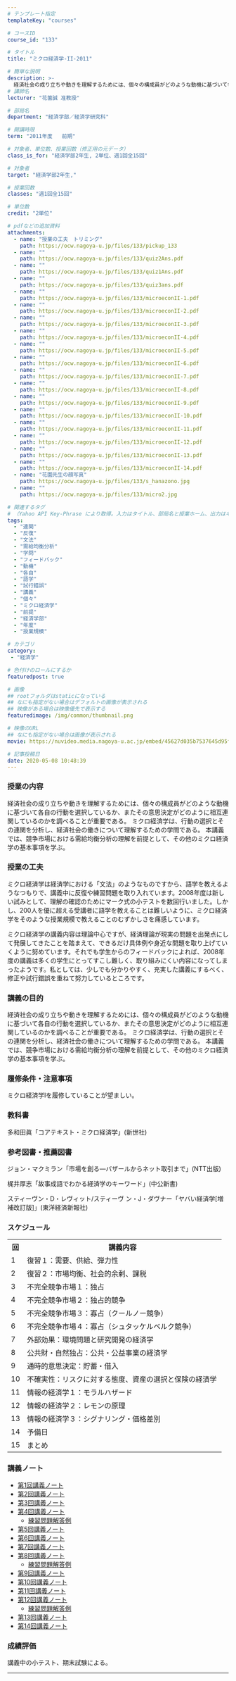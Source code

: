 ```yaml
---
# テンプレート指定
templateKey: "courses"

# コースID
course_id: "133"

# タイトル
title: "ミクロ経済学-II-2011"

# 簡単な説明
description: >-
  経済社会の成り立ちや動きを理解するためには、個々の構成員がどのような動機に基づいて各自の行動を選択しているか、またその意思決定がどのように相互連関しているのかを調べることが重要である。 ミクロ経済学は、行動の選択とその連関を分析し、経済社会の働きについて理解するための学問である。 本講義では、競争市場における需給均衡分析の理解を前提として、その他のミクロ経済学の基本事項を学ぶ。 ....
# 講師名
lecturer: "花薗誠 准教授"

# 部局名
department: "経済学部／経済学研究科"

# 開講時限
term: "2011年度	前期"

# 対象者、単位数、授業回数（修正用の元データ）
class_is_for: "経済学部2年生, 2単位、週1回全15回"

# 対象者
target: "経済学部2年生,"

# 授業回数
classes: "週1回全15回"

# 単位数
credit: "2単位"

# pdfなどの追加資料
attachments:
  - name: "授業の工夫　トリミング" 
    path: https://ocw.nagoya-u.jp/files/133/pickup_133
  - name: "" 
    path: https://ocw.nagoya-u.jp/files/133/quiz2Ans.pdf
  - name: "" 
    path: https://ocw.nagoya-u.jp/files/133/quiz1Ans.pdf
  - name: "" 
    path: https://ocw.nagoya-u.jp/files/133/quiz3ans.pdf
  - name: "" 
    path: https://ocw.nagoya-u.jp/files/133/microeconII-1.pdf
  - name: "" 
    path: https://ocw.nagoya-u.jp/files/133/microeconII-2.pdf
  - name: "" 
    path: https://ocw.nagoya-u.jp/files/133/microeconII-3.pdf
  - name: "" 
    path: https://ocw.nagoya-u.jp/files/133/microeconII-4.pdf
  - name: "" 
    path: https://ocw.nagoya-u.jp/files/133/microeconII-5.pdf
  - name: "" 
    path: https://ocw.nagoya-u.jp/files/133/microeconII-6.pdf
  - name: "" 
    path: https://ocw.nagoya-u.jp/files/133/microeconII-7.pdf
  - name: "" 
    path: https://ocw.nagoya-u.jp/files/133/microeconII-8.pdf
  - name: "" 
    path: https://ocw.nagoya-u.jp/files/133/microeconII-9.pdf
  - name: "" 
    path: https://ocw.nagoya-u.jp/files/133/microeconII-10.pdf
  - name: "" 
    path: https://ocw.nagoya-u.jp/files/133/microeconII-11.pdf
  - name: "" 
    path: https://ocw.nagoya-u.jp/files/133/microeconII-12.pdf
  - name: "" 
    path: https://ocw.nagoya-u.jp/files/133/microeconII-13.pdf
  - name: "" 
    path: https://ocw.nagoya-u.jp/files/133/microeconII-14.pdf
  - name: "花園先生の顔写真" 
    path: https://ocw.nagoya-u.jp/files/133/s_hanazono.jpg
  - name: "" 
    path: https://ocw.nagoya-u.jp/files/133/micro2.jpg

# 関連するタグ
# （Yahoo API Key-Phrase により取得。入力はタイトル、部局名と授業ホーム、出力はキーフレーズ（tags））
tags:
  - "連関"
  - "反復"
  - "文法"
  - "需給均衡分析"
  - "学問"
  - "フィードバック"
  - "動機"
  - "各自"
  - "語学"
  - "試行錯誤"
  - "講義"
  - "個々"
  - "ミクロ経済学"
  - "前提"
  - "経済学部"
  - "年度"
  - "授業規模"

# カテゴリ
category:
 - "経済学"

# 色付けのロールにするか
featuredpost: true

# 画像
## rootフォルダはstaticになっている
## なにも指定がない場合はデフォルトの画像が表示される
## 映像がある場合は映像優先で表示する
featuredimage: /img/common/thumbnail.png

# 映像のURL
## なにも指定がない場合は画像が表示される
movie: https://nuvideo.media.nagoya-u.ac.jp/embed/45627d035b7537645d95fd0ad2eaa115aac415bd

# 記事投稿日
date: 2020-05-08 10:48:39
---
```


### 授業の内容

経済社会の成り立ちや動きを理解するためには、個々の構成員がどのような動機に基づいて各自の行動を選択しているか、またその意思決定がどのように相互連関しているのかを調べることが重要である。 ミクロ経済学は、行動の選択とその連関を分析し、経済社会の働きについて理解するための学問である。 本講義では、競争市場における需給均衡分析の理解を前提として、その他のミクロ経済学の基本事項を学ぶ。


### 授業の工夫

ミクロ経済学は経済学における「文法」のようなものですから、語学を教えるようなつもりで、講義中に反復や練習問題を取り入れています。2008年度は新しい試みとして、理解の確認のためにマーク式の小テストを数回行いました。しかし、200人を優に超える受講者に語学を教えることは難しいように、ミクロ経済学をそのような授業規模で教えることのむずかしさを痛感しています。 

ミクロ経済学の講義内容は理論中心ですが、経済理論が現実の問題を出発点にして発展してきたことを踏まえて、できるだけ具体例や身近な問題を取り上げていくように努めています。それでも学生からのフィードバックによれば、2008年度の講義は多くの学生にとってすこし難しく、取り組みにくい内容になってしまったようです。私としては、少しでも分かりやすく、充実した講義にするべく、修正や試行錯誤を重ねて努力しているところです。





### 講義の目的

経済社会の成り立ちや動きを理解するためには、個々の構成員がどのような動機に基づいて各自の行動を選択しているか、またその意思決定がどのように相互連関しているのかを調べることが重要である。 ミクロ経済学は、行動の選択とその連関を分析し、経済社会の働きについて理解するための学問である。 本講義では、競争市場における需給均衡分析の理解を前提として、その他のミクロ経済学の基本事項を学ぶ。 

### 履修条件・注意事項

ミクロ経済学Iを履修していることが望ましい。

### 教科書

多和田眞「コアテキスト・ミクロ経済学」(新世社) 

### 参考図書・推薦図書

ジョン・マクミラン「市場を創る—バザールからネット取引まで」(NTT出版) 

梶井厚志「故事成語でわかる経済学のキーワード」(中公新書) 

スティーヴン・D・レヴィット/スティーヴ ン・J・ダヴナー「ヤバい経済学[増補改訂版]」(東洋経済新報社)


<h3>スケジュール</h3>
<table class="basic" width="455">
<tr>
<th width="20" class="center">回</th>
<th width="435" class="center">講義内容</th>
</tr>
<tr>
<td width="20" class="center">1</td>
<td width="435">復習１：需要、供給、弾力性</td>
</tr>
<tr>
<td width="20" class="center">2</td>
<td width="435">復習２：市場均衡、社会的余剰、課税</td>
</tr>
<tr>
<td width="20" class="center">3</td>
<td width="435">不完全競争市場１：独占</td>
</tr>
<tr>
<td width="20" class="center">4</td>
<td width="435">不完全競争市場２：独占的競争</td>
</tr>
<tr>
<td width="20" class="center">5</td>
<td width="435">不完全競争市場３：寡占（クールノー競争）</td>
</tr>
<tr>
<td width="20" class="center">6</td>
<td width="435">不完全競争市場４：寡占（シュタッケルベルク競争）</td>
</tr>
<tr>
<td width="20" class="center">7</td>
<td width="435">外部効果：環境問題と研究開発の経済学</td>
</tr>
<tr>
<td width="20" class="center">8</td>
<td width="435">公共財・自然独占：公共・公益事業の経済学</td>
</tr>
<tr>
<td width="20" class="center">9</td>
<td width="435">通時的意思決定：貯蓄・借入</td>
</tr>
<tr>
<td width="20" class="center">10</td>
<td width="435">不確実性：リスクに対する態度、資産の選択と保険の経済学</td>
</tr>
<tr>
<td width="20" class="center">11</td>
<td width="435">情報の経済学１：モラルハザード</td>
</tr>
<tr>
<td width="20" class="center">12</td>
<td width="435">情報の経済学２：レモンの原理</td>
</tr>
<tr>
<td width="20" class="center">13</td>
<td width="435">情報の経済学３：シグナリング・価格差別</td>
</tr>
<tr>
<td width="20" class="center">14</td>
<td width="435">予備日</td>
</tr>
<tr>
<td width="20" class="center">15</td>
<td width="435">まとめ</td>
</tr>
</table>


### 講義ノート

  * [第1回講義ノート](https://ocw.nagoya-u.jp/files/133/microeconII-1.pdf) 
  * [第2回講義ノート](https://ocw.nagoya-u.jp/files/133/microeconII-2.pdf) 
  * [第3回講義ノート](https://ocw.nagoya-u.jp/files/133/microeconII-3.pdf) 
  * [第4回講義ノート](https://ocw.nagoya-u.jp/files/133/microeconII-4.pdf)  
      * [練習問題解答例](https://ocw.nagoya-u.jp/files/133/quiz1Ans.pdf) 
  * [第5回講義ノート](https://ocw.nagoya-u.jp/files/133/microeconII-5.pdf) 
  * [第6回講義ノート](https://ocw.nagoya-u.jp/files/133/microeconII-6.pdf) 
  * [第7回講義ノート](https://ocw.nagoya-u.jp/files/133/microeconII-7.pdf) 
  * [第8回講義ノート](https://ocw.nagoya-u.jp/files/133/microeconII-8.pdf)  
      * [練習問題解答例](https://ocw.nagoya-u.jp/files/133/quiz2Ans.pdf) 
  * [第9回講義ノート](https://ocw.nagoya-u.jp/files/133/microeconII-9.pdf) 
  * [第10回講義ノート](https://ocw.nagoya-u.jp/files/133/microeconII-10.pdf) 
  * [第11回講義ノート](https://ocw.nagoya-u.jp/files/133/microeconII-11.pdf) 
  * [第12回講義ノート](https://ocw.nagoya-u.jp/files/133/microeconII-12.pdf)  
      * [練習問題解答例](https://ocw.nagoya-u.jp/files/133/quiz3ans.pdf) 
  * [第13回講義ノート](https://ocw.nagoya-u.jp/files/133/microeconII-13.pdf) 
  * [第14回講義ノート](https://ocw.nagoya-u.jp/files/133/microeconII-14.pdf) 





### 成績評価

講義中の小テスト、期末試験による。





-----